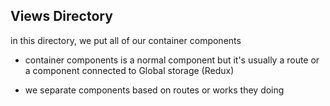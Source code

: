 ## Views Directory

in this directory, we put all of our container components

* container components is a normal component but it's usually a route or a component connected to Global storage (Redux)

* we separate components based on routes or works they doing
